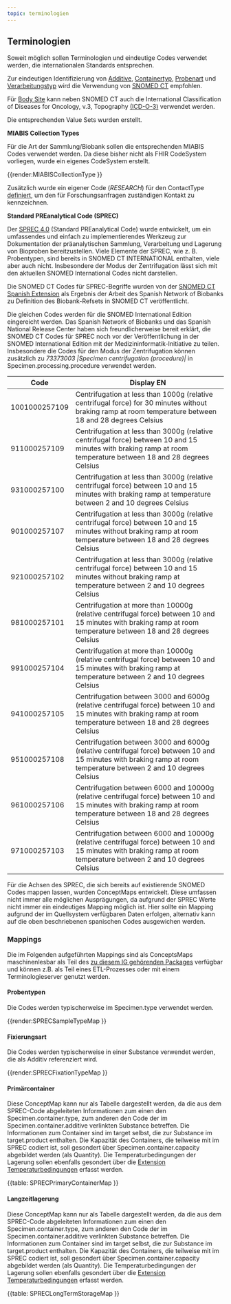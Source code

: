 ```yaml
---
topic: terminologien
---
```


## Terminologien


Soweit möglich sollen Terminologien und eindeutige Codes verwendet werden, die internationalen Standards entsprechen.

 Zur eindeutigen Identifizierung von [Additive](https://www.medizininformatik-initiative.de/fhir/ext/modul-biobank/ValueSet/additive ), [Containertyp](https://www.medizininformatik-initiative.de/fhir/ext/modul-biobank/ValueSet/containertyp), [Probenart](https://www.medizininformatik-initiative.de/fhir/ext/modul-biobank/ValueSet/probenart) und [Verarbeitungstyp](https://www.medizininformatik-initiative.de/fhir/ext/modul-biobank/ValueSet/sct-lab-procedure) wird die Verwendung von [SNOMED CT](https://www.snomed.org/) empfohlen. 

Für [Body Site](https://www.medizininformatik-initiative.de/fhir/ext/modul-biobank/ValueSet/sct-body-structures)
 kann neben SNOMED CT auch die International Classification of Diseases for Oncology, v.3, Topography [(ICD-O-3)](https://terminology.hl7.org/2.1.0/CodeSystem-icd-o-3.html) verwendet werden.

Die entsprechenden Value Sets wurden erstellt.

**MIABIS Collection Types**

Für die Art der Sammlung/Biobank sollen die entsprechenden MIABIS Codes verwendet werden. Da diese bisher nicht als FHIR CodeSystem vorliegen, wurde ein eigenes CodeSystem erstellt.

{{render:MIABISCollectionType }}

Zusätzlich wurde ein eigener Code (_RESEARCH_) für den ContactType [definiert](https://www.medizininformatik-initiative.de/fhir/ext/modul-biobank/CodeSystem/ContactType), um den für Forschungsanfragen zuständigen Kontakt zu kennzeichnen.

**Standard PREanalytical Code (SPREC)**

Der [SPREC 4.0](https://www.researchgate.net/publication/383061419_Standard_PREanalytical_Code_Version_40) (Standard PREanalytical Code) wurde entwickelt, um ein umfassendes und einfach zu implementierendes Werkzeug zur Dokumentation der präanalytischen Sammlung, Verarbeitung und Lagerung von Bioproben bereitzustellen.
Viele Elemente der SPREC, wie z. B. Probentypen, sind bereits in SNOMED CT INTERNATIONAL enthalten, viele aber auch nicht. Insbesondere der Modus der Zentrifugation lässt sich mit den aktuellen SNOMED International Codes nicht darstellen.
 
Die SNOMED CT Codes für SPREC-Begriffe wurden von der [SNOMED CT Spanish Extension](https://webs.somsns.es/cnr/Visor_EE.htm) als Ergebnis der Arbeit des Spanish Network of Biobanks  zu Definition des Biobank-Refsets in SNOMED CT veröffentlicht.

Die gleichen Codes werden für die SNOMED International Edition eingereicht werden. 
Das Spanish Network of Biobanks  und das Spanish National Release Center haben sich freundlicherweise bereit erklärt, die SNOMED CT Codes für SPREC noch vor der Veröffentlichung in der SNOMED International Edition mit der Medizininformatik-Initiative zu teilen. Insbesondere die Codes für den Modus der Zentrifugation können zusätzlich zu _73373003 |Specimen centrifugation (procedure)|_ in Specimen.processing.procedure verwendet werden.
  
 |Code | Display EN|
|----------|-------------|
| 1001000257109 |  Centrifugation at less than 1000g (relative centrifugal force) for 30 minutes without braking ramp at room temperature between 18 and 28 degrees Celsius |
| 911000257109 |  Centrifugation at less than 3000g (relative centrifugal force) between 10 and 15 minutes with braking ramp at room temperature between 18 and 28 degrees Celsius |
| 931000257100 |  Centrifugation at less than 3000g (relative centrifugal force) between 10 and 15 minutes with braking ramp at temperature between 2 and 10 degrees Celsius|
| 901000257107 | Centrifugation at less than 3000g (relative centrifugal force) between 10 and 15 minutes without braking ramp at room temperature between 18 and 28 degrees Celsius |
| 921000257102 |  Centrifugation at less than 3000g (relative centrifugal force) between 10 and 15 minutes without braking ramp at temperature between 2 and 10 degrees Celsius |
| 981000257101 |  Centrifugation at more than 10000g (relative centrifugal force) between 10 and 15 minutes with braking ramp at room temperature between 18 and 28 degrees Celsius |
| 991000257104 |  Centrifugation at more than 10000g (relative centrifugal force) between 10 and 15 minutes with braking ramp at temperature between 2 and 10 degrees Celsius |
| 941000257105 |  Centrifugation between 3000 and 6000g (relative centrifugal force) between 10 and 15 minutes with braking ramp at room temperature between 18 and 28 degrees Celsius |
| 951000257108 |  Centrifugation between 3000 and 6000g (relative centrifugal force) between 10 and 15 minutes with braking ramp at room temperature between 2 and 10 degrees Celsius |
| 961000257106 | Centrifugation between 6000 and 10000g (relative centrifugal force) between 10 and 15 minutes with braking ramp at room temperature between 18 and 28 degrees Celsius |
| 971000257103 |  Centrifugation between 6000 and 10000g (relative centrifugal force) between 10 and 15 minutes with braking ramp at room temperature between 2 and 10 degrees Celsius |

Für die Achsen des SPREC, die sich bereits auf existierende SNOMED Codes mappen lassen, wurden ConceptMaps entwickelt. Diese umfassen nicht immer alle möglichen Ausprägungen, da aufgrund der SPREC Werte nicht immer ein eindeutiges Mapping möglich ist. Hier sollte ein Mapping aufgrund der im Quellsystem verfügbaren Daten erfolgen, alternativ kann auf die oben beschriebenen spanischen Codes ausgewichen werden.

### Mappings

Die im Folgenden aufgeführten Mappings sind als ConceptsMaps maschinenlesbar als Teil des [zu diesem IG gehörenden Packages](https://simplifier.net/MedizininformatikInitiative-ModulBiobank/~packages) verfügbar und können z.B. als Teil eines ETL-Prozesses oder mit einem Terminologieserver genutzt werden.

#### Probentypen

Die Codes werden typischerweise im Specimen.type verwendet werden.

{{render:SPRECSampleTypeMap }}

#### Fixierungsart

Die Codes werden typischerweise in einer Substance verwendet werden, die als Additiv referenziert wird.

{{render:SPRECFixationTypeMap }}

#### Primärcontainer

Diese ConceptMap kann nur als Tabelle dargestellt werden, da die aus dem SPREC-Code abgeleiteten Informationen zum einen den Specimen.container.type, zum anderen den Code der im Specimen.container.additive verlinkten Substance betreffen. Die Informationen zum Container sind im target selbst, die zur Substance im target.product enthalten. Die Kapazität des Containers, die teilweise mit im SPREC codiert ist, soll gesondert über Specimen.container.capacity abgebildet werden (als Quantity). Die Temperaturbedingungen der Lagerung sollen ebenfalls gesondert über die [Extension Temperaturbedingungen](extensions) erfasst werden.

{{table: SPRECPrimaryContainerMap }}

#### Langzeitlagerung

Diese ConceptMap kann nur als Tabelle dargestellt werden, da die aus dem SPREC-Code abgeleiteten Informationen zum einen den Specimen.container.type, zum anderen den Code der im Specimen.container.additive verlinkten Substance betreffen. Die Informationen zum Container sind im target selbst, die zur Substance im target.product enthalten. Die Kapazität des Containers, die teilweise mit im SPREC codiert ist, soll gesondert über Specimen.container.capacity abgebildet werden (als Quantity). Die Temperaturbedingungen der Lagerung sollen ebenfalls gesondert über die [Extension Temperaturbedingungen](extensions) erfasst werden.

{{table: SPRECLongTermStorageMap }}

